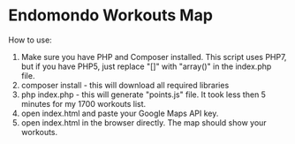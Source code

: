 Endomondo Workouts Map
===========================

How to use:

1. Make sure you have PHP and Composer installed. This script uses PHP7, but if you have PHP5, just replace "[]" with "array()" in the index.php file.
2. composer install - this will download all required libraries
3. php index.php - this will generate "points.js" file. It took less then 5 minutes for my 1700 workouts list.
4. open index.html and paste your Google Maps API key.
5. open index.html in the browser directly. The map should show your workouts.